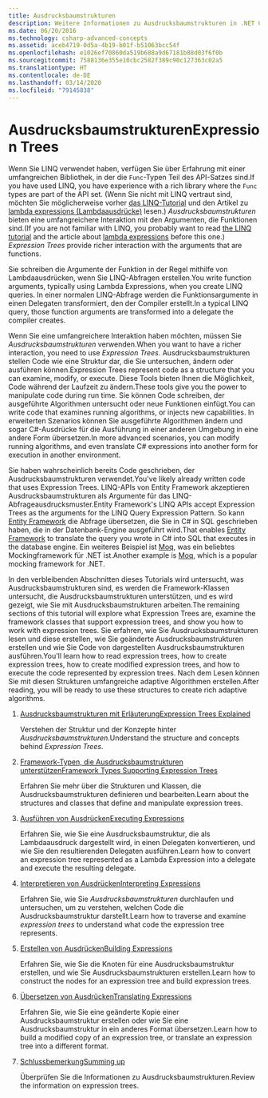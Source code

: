 ```yaml
---
title: Ausdrucksbaumstrukturen
description: Weitere Informationen zu Ausdrucksbaumstrukturen in .NET Core und wie sie verwendet werden, um Code als Strukturen darzustellen, die Sie überprüfen, ändern und ausführen können.
ms.date: 06/20/2016
ms.technology: csharp-advanced-concepts
ms.assetid: aceb4719-0d5a-4b19-b01f-b51063bcc54f
ms.openlocfilehash: e1026ef70860da519b688a9d67181b88d03f6f0b
ms.sourcegitcommit: 7588136e355e10cbc2582f389c90c127363c02a5
ms.translationtype: HT
ms.contentlocale: de-DE
ms.lasthandoff: 03/14/2020
ms.locfileid: "79145838"
---
```

# <a name="expression-trees"></a><span data-ttu-id="185b8-103">Ausdrucksbaumstrukturen</span><span class="sxs-lookup"><span data-stu-id="185b8-103">Expression Trees</span></span>

<span data-ttu-id="185b8-104">Wenn Sie LINQ verwendet haben, verfügen Sie über Erfahrung mit einer umfangreichen Bibliothek, in der die `Func`-Typen Teil des API-Satzes sind.</span><span class="sxs-lookup"><span data-stu-id="185b8-104">If you have used LINQ, you have experience with a rich library where the `Func` types are part of the API set.</span></span> <span data-ttu-id="185b8-105">(Wenn Sie nicht mit LINQ vertraut sind, möchten Sie möglicherweise vorher [das LINQ-Tutorial](linq/index.md) und den Artikel zu [lambda expressions (Lambdaausdrücke)](./programming-guide/statements-expressions-operators/lambda-expressions.md) lesen.) *Ausdrucksbaumstrukturen* bieten eine umfangreichere Interaktion mit den Argumenten, die Funktionen sind.</span><span class="sxs-lookup"><span data-stu-id="185b8-105">(If you are not familiar with LINQ, you probably want to read [the LINQ tutorial](linq/index.md) and the article about [lambda expressions](./programming-guide/statements-expressions-operators/lambda-expressions.md) before this one.) *Expression Trees* provide richer interaction with the arguments that are functions.</span></span>

<span data-ttu-id="185b8-106">Sie schreiben die Argumente der Funktion in der Regel mithilfe von Lambdaausdrücken, wenn Sie LINQ-Abfragen erstellen.</span><span class="sxs-lookup"><span data-stu-id="185b8-106">You write function arguments, typically using Lambda Expressions, when you create LINQ queries.</span></span> <span data-ttu-id="185b8-107">In einer normalen LINQ-Abfrage werden die Funktionsargumente in einen Delegaten transformiert, den der Compiler erstellt.</span><span class="sxs-lookup"><span data-stu-id="185b8-107">In a typical LINQ query, those function arguments are transformed into a delegate the compiler creates.</span></span>

<span data-ttu-id="185b8-108">Wenn Sie eine umfangreichere Interaktion haben möchten, müssen Sie *Ausdrucksbaumstrukturen* verwenden.</span><span class="sxs-lookup"><span data-stu-id="185b8-108">When you want to have a richer interaction, you need to use *Expression Trees*.</span></span>
<span data-ttu-id="185b8-109">Ausdrucksbaumstrukturen stellen Code wie eine Struktur dar, die Sie untersuchen, ändern oder ausführen können.</span><span class="sxs-lookup"><span data-stu-id="185b8-109">Expression Trees represent code as a structure that you can examine, modify, or execute.</span></span> <span data-ttu-id="185b8-110">Diese Tools bieten Ihnen die Möglichkeit, Code während der Laufzeit zu ändern.</span><span class="sxs-lookup"><span data-stu-id="185b8-110">These tools give you the power to manipulate code during run time.</span></span> <span data-ttu-id="185b8-111">Sie können Code schreiben, der ausgeführte Algorithmen untersucht oder neue Funktionen einfügt.</span><span class="sxs-lookup"><span data-stu-id="185b8-111">You can write code that examines running algorithms, or injects new capabilities.</span></span> <span data-ttu-id="185b8-112">In erweiterten Szenarios können Sie ausgeführte Algorithmen ändern und sogar C#-Ausdrücke für die Ausführung in einer anderen Umgebung in eine andere Form übersetzen.</span><span class="sxs-lookup"><span data-stu-id="185b8-112">In more advanced scenarios, you can modify running algorithms, and even translate C# expressions into another form for execution in another environment.</span></span>

<span data-ttu-id="185b8-113">Sie haben wahrscheinlich bereits Code geschrieben, der Ausdrucksbaumstrukturen verwendet.</span><span class="sxs-lookup"><span data-stu-id="185b8-113">You've likely already written code that uses Expression Trees.</span></span> <span data-ttu-id="185b8-114">LINQ-APIs von Entity Framework akzeptieren Ausdrucksbaumstrukturen als Argumente für das LINQ-Abfrageausdrucksmuster.</span><span class="sxs-lookup"><span data-stu-id="185b8-114">Entity Framework's LINQ APIs accept Expression Trees as the arguments for the LINQ Query Expression Pattern.</span></span>
<span data-ttu-id="185b8-115">So kann [Entity Framework](/ef/) die Abfrage übersetzen, die Sie in C# in SQL geschrieben haben, die in der Datenbank-Engine ausgeführt wird.</span><span class="sxs-lookup"><span data-stu-id="185b8-115">That enables [Entity Framework](/ef/) to translate the query you wrote in C# into SQL that executes in the database engine.</span></span> <span data-ttu-id="185b8-116">Ein weiteres Beispiel ist [Moq](https://github.com/Moq/moq), was ein beliebtes Mockingframework für .NET ist.</span><span class="sxs-lookup"><span data-stu-id="185b8-116">Another example is [Moq](https://github.com/Moq/moq), which is a popular mocking framework for .NET.</span></span>

<span data-ttu-id="185b8-117">In den verbleibenden Abschnitten dieses Tutorials wird untersucht, was Ausdrucksbaumstrukturen sind, es werden die Framework-Klassen untersucht, die Ausdrucksbaumstrukturen unterstützen, und es wird gezeigt, wie Sie mit Ausdrucksbaumstrukturen arbeiten.</span><span class="sxs-lookup"><span data-stu-id="185b8-117">The remaining sections of this tutorial will explore what Expression Trees are, examine the framework classes that support expression trees, and show you how to work with expression trees.</span></span> <span data-ttu-id="185b8-118">Sie erfahren, wie Sie Ausdrucksbaumstrukturen lesen und diese erstellen, wie Sie geänderte Ausdrucksbaumstrukturen erstellen und wie Sie Code von dargestellten Ausdrucksbaumstrukturen ausführen.</span><span class="sxs-lookup"><span data-stu-id="185b8-118">You'll learn how to read expression trees, how to create expression trees, how to create modified expression trees, and how to execute the code represented by expression trees.</span></span> <span data-ttu-id="185b8-119">Nach dem Lesen können Sie mit diesen Strukturen umfangreiche adaptive Algorithmen erstellen.</span><span class="sxs-lookup"><span data-stu-id="185b8-119">After reading, you will be ready to use these structures to create rich adaptive algorithms.</span></span>

1. [<span data-ttu-id="185b8-120">Ausdrucksbaumstrukturen mit Erläuterung</span><span class="sxs-lookup"><span data-stu-id="185b8-120">Expression Trees Explained</span></span>](expression-trees-explained.md)

    <span data-ttu-id="185b8-121">Verstehen der Struktur und der Konzepte hinter *Ausdrucksbaumstrukturen*.</span><span class="sxs-lookup"><span data-stu-id="185b8-121">Understand the structure and concepts behind *Expression Trees*.</span></span>

2. [<span data-ttu-id="185b8-122">Framework-Typen, die Ausdrucksbaumstrukturen unterstützen</span><span class="sxs-lookup"><span data-stu-id="185b8-122">Framework Types Supporting Expression Trees</span></span>](expression-classes.md)

    <span data-ttu-id="185b8-123">Erfahren Sie mehr über die Strukturen und Klassen, die Ausdrucksbaumstrukturen definieren und bearbeiten.</span><span class="sxs-lookup"><span data-stu-id="185b8-123">Learn about the structures and classes that define and manipulate expression trees.</span></span>

3. [<span data-ttu-id="185b8-124">Ausführen von Ausdrücken</span><span class="sxs-lookup"><span data-stu-id="185b8-124">Executing Expressions</span></span>](expression-trees-execution.md)

    <span data-ttu-id="185b8-125">Erfahren Sie, wie Sie eine Ausdrucksbaumstruktur, die als Lambdaausdruck dargestellt wird, in einen Delegaten konvertieren, und wie Sie den resultierenden Delegaten ausführen.</span><span class="sxs-lookup"><span data-stu-id="185b8-125">Learn how to convert an expression tree represented as a Lambda Expression into a delegate and execute the resulting delegate.</span></span>

4. [<span data-ttu-id="185b8-126">Interpretieren von Ausdrücken</span><span class="sxs-lookup"><span data-stu-id="185b8-126">Interpreting Expressions</span></span>](expression-trees-interpreting.md)

    <span data-ttu-id="185b8-127">Erfahren Sie, wie Sie *Ausdrucksbaumstrukturen* durchlaufen und untersuchen, um zu verstehen, welchen Code die Ausdrucksbaumstruktur darstellt.</span><span class="sxs-lookup"><span data-stu-id="185b8-127">Learn how to traverse and examine *expression trees* to understand what code the expression tree represents.</span></span>

5. [<span data-ttu-id="185b8-128">Erstellen von Ausdrücken</span><span class="sxs-lookup"><span data-stu-id="185b8-128">Building Expressions</span></span>](expression-trees-building.md)

    <span data-ttu-id="185b8-129">Erfahren Sie, wie Sie die Knoten für eine Ausdrucksbaumstruktur erstellen, und wie Sie Ausdrucksbaumstrukturen erstellen.</span><span class="sxs-lookup"><span data-stu-id="185b8-129">Learn how to construct the nodes for an expression tree and build expression trees.</span></span>

6. [<span data-ttu-id="185b8-130">Übersetzen von Ausdrücken</span><span class="sxs-lookup"><span data-stu-id="185b8-130">Translating Expressions</span></span>](expression-trees-translating.md)

    <span data-ttu-id="185b8-131">Erfahren Sie, wie Sie eine geänderte Kopie einer Ausdrucksbaumstruktur erstellen oder wie Sie eine Ausdrucksbaumstruktur in ein anderes Format übersetzen.</span><span class="sxs-lookup"><span data-stu-id="185b8-131">Learn how to build a modified copy of an expression tree, or translate an expression tree into a different format.</span></span>

7. [<span data-ttu-id="185b8-132">Schlussbemerkung</span><span class="sxs-lookup"><span data-stu-id="185b8-132">Summing up</span></span>](expression-trees-summary.md)

    <span data-ttu-id="185b8-133">Überprüfen Sie die Informationen zu Ausdrucksbaumstrukturen.</span><span class="sxs-lookup"><span data-stu-id="185b8-133">Review the information on expression trees.</span></span>
